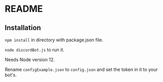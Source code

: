 # README
## Installation
`npm install` in directory with package.json file.

`node discordBot.js` to run it.

Needs Node version 12.

Rename `configExample.json` to `config.json` and set the token in it to your bot's.
